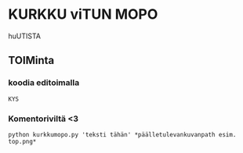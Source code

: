 # KURKKU viTUN MOPO 

 huUTISTA

 ## TOIMinta

 ### koodia editoimalla

 `KYS`

 ### Komentoriviltä <3

 `python kurkkumopo.py 'teksti tähän' *päälletulevankuvanpath esim. top.png*`